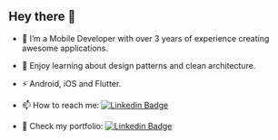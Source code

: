 
## Hey there 👋

- 📲 I’m a Mobile Developer with over 3 years of experience creating awesome applications.

- 🚀 Enjoy learning about design patterns and clean architecture.

- :zap: Android, iOS and Flutter.

- :mailbox: How to reach me: [![Linkedin Badge](https://img.shields.io/badge/LinkedIn-blue?style=flat&logo=Linkedin&logoColor=white)](https://www.linkedin.com/in/barraganesteban/)

- 💼 Check my portfolio: [![Linkedin Badge](https://img.shields.io/badge/Esteban%20Coder-purple?style=flat&)](https://meek-mandazi-206906.netlify.app/)

<div id="header" align="center">
  <img src="https://github-readme-stats.vercel.app/api/top-langs/?username=s15-coder&layout=compact" alt=""/>
</div>
